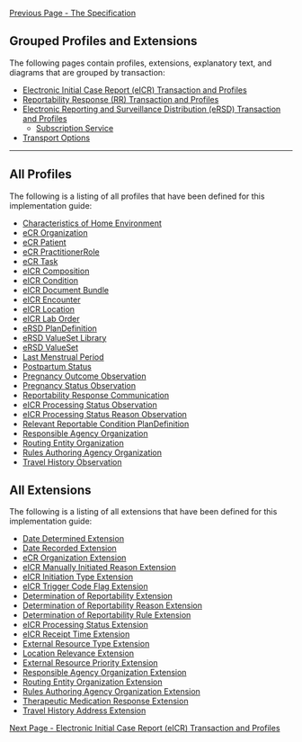 [Previous Page - The Specification](the_specification.html)

## Grouped Profiles and Extensions

The following pages contain profiles, extensions, explanatory text, and diagrams that are grouped by transaction:

* <a href="Electronic_Initial_Case_Report_(eICR)_Transaction_and_Profiles.html">Electronic Initial Case Report (eICR) Transaction and Profiles</a>
* <a href="Reportability_Response_(RR)_Transaction_and_Profiles.html">Reportability Response (RR) Transaction and Profiles</a>
* <a href="Electronic_Reporting_and_Surveillance_Distribution_(eRSD)_Transaction_and_Profiles.html">Electronic Reporting and Surveillance Distribution (eRSD) Transaction and Profiles</a>
    * <a href="Subscription_Service.html">Subscription Service</a>
* <a href="Transport_Options.html">Transport Options</a>


-----


## All Profiles

The following is a listing of all profiles that have been defined for this implementation guide:

<ul>
	<li><a href="StructureDefinition-characteristics-of-home-environment.html">Characteristics of Home Environment</a></li>
	<li><a href="StructureDefinition-ecr-organization.html">eCR Organization</a></li>
	<li><a href="StructureDefinition-ecr-patient.html">eCR Patient</a></li>
	<li><a href="StructureDefinition-ecr-practitionerrole.html">eCR PractitionerRole</a></li>
	<li><a href="StructureDefinition-ecr-task.html">eCR Task</a></li>
	<li><a href="StructureDefinition-eicr-composition.html">eICR Composition</a></li>
	<li><a href="StructureDefinition-eicr-condition.html">eICR Condition</a></li>
	<li><a href="StructureDefinition-eicr-document-bundle.html">eICR Document Bundle</a></li>
	<li><a href="StructureDefinition-eicr-encounter.html">eICR Encounter</a></li>
	<li><a href="StructureDefinition-eicr-location.html">eICR Location</a></li>
	<li><a href="StructureDefinition-eicr-servicerequest.html">eICR Lab Order</a></li>
	<li><a href="StructureDefinition-ersd-plandefinition.html">eRSD PlanDefinition</a></li>
	<li><a href="StructureDefinition-ersd-valueset-library.html">eRSD ValueSet Library</a></li>
	<li><a href="StructureDefinition-ersd-valueset.html">eRSD ValueSet</a></li>
	<li><a href="StructureDefinition-last-menstrual-period.html">Last Menstrual Period</a></li>
	<li><a href="StructureDefinition-postpartum-status.html">Postpartum Status</a></li>
	<li><a href="StructureDefinition-pregnancy-outcome-observation.html">Pregnancy Outcome Observation</a></li>
	<li><a href="StructureDefinition-pregnancy-status-observation.html">Pregnancy Status Observation</a></li>
	<li><a href="StructureDefinition-rr-communication.html">Reportability Response Communication</a></li>
	<li><a href="StructureDefinition-rr-eicr-processing-status-observation.html">eICR Processing Status Observation</a></li>
	<li><a href="StructureDefinition-rr-eicr-processing-status-reason-observation.html">eICR Processing Status Reason Observation</a></li>
	<li><a href="StructureDefinition-rr-relevant-reportable-condition-plandefinition.html">Relevant Reportable Condition PlanDefinition</a></li>
	<li><a href="StructureDefinition-rr-responsible-agency-organization.html">Responsible Agency Organization</a></li>
	<li><a href="StructureDefinition-rr-routing-entity-organization.html">Routing Entity Organization</a></li>
	<li><a href="StructureDefinition-rr-rules-authoring-agency-organization.html">Rules Authoring Agency Organization</a></li>
	<li><a href="StructureDefinition-travel-history-observation.html">Travel History Observation</a></li>

</ul>

## All Extensions

The following is a listing of all extensions that have been defined for this implementation guide:

<ul>
	<li><a href="StructureDefinition-date-determined-extension.html">Date Determined Extension</a></li>
	<li><a href="StructureDefinition-date-recorded-extension.html">Date Recorded Extension</a></li>
	<li><a href="StructureDefinition-ecr-organization-extension.html">eCR Organization Extension</a></li>
	<li><a href="StructureDefinition-eicr-initiation-reason-extension.html">eICR Manually Initiated Reason Extension</a></li>
	<li><a href="StructureDefinition-eicr-initiation-type-extension.html">eICR Initiation Type Extension</a></li>
	<li><a href="StructureDefinition-eicr-trigger-code-flag-extension.html">eICR Trigger Code Flag Extension</a></li>
	<li><a href="StructureDefinition-rr-determination-of-reportability-extension.html">Determination of Reportability Extension</a></li>
	<li><a href="StructureDefinition-rr-determination-of-reportability-reason-extension.html">Determination of Reportability Reason Extension</a></li>
	<li><a href="StructureDefinition-rr-determination-of-reportability-rule-extension.html">Determination of Reportability Rule Extension</a></li>
	<li><a href="StructureDefinition-rr-eicr-processing-status-extension.html">eICR Processing Status Extension</a></li>
	<li><a href="StructureDefinition-rr-eicr-receipt-time-extension.html">eICR Receipt Time Extension</a></li>
	<li><a href="StructureDefinition-rr-external-resource-type-extension.html">External Resource Type Extension</a></li>
	<li><a href="StructureDefinition-rr-location-relevance-extension.html">Location Relevance Extension</a></li>
	<li><a href="StructureDefinition-rr-priority-extension.html">External Resource Priority Extension</a></li>
	<li><a href="StructureDefinition-rr-responsible-agency-organization-extension.html">Responsible Agency Organization Extension</a></li>
	<li><a href="StructureDefinition-rr-routing-entity-organization-extension.html">Routing Entity Organization Extension</a></li>
	<li><a href="StructureDefinition-rr-rules-authoring-agency-organization-extension.html">Rules Authoring Agency Organization Extension</a></li>
	<li><a href="StructureDefinition-therapeutic-medication-response-extension.html">Therapeutic Medication Response Extension</a></li>
	<li><a href="StructureDefinition-travel-history-address-extension.html">Travel History Address Extension</a></li>
</ul>

[Next Page - Electronic Initial Case Report (eICR) Transaction and Profiles](electronic_initial_case_report_eicr_transaction_and_profiles.html)
